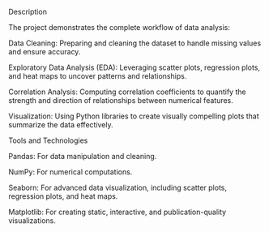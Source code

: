 Description

The project demonstrates the complete workflow of data analysis:

Data Cleaning: Preparing and cleaning the dataset to handle missing values and ensure accuracy.

Exploratory Data Analysis (EDA): Leveraging scatter plots, regression plots, and heat maps to uncover patterns and relationships.

Correlation Analysis: Computing correlation coefficients to quantify the strength and direction of relationships between numerical features.

Visualization: Using Python libraries to create visually compelling plots that summarize the data effectively.

Tools and Technologies

Pandas: For data manipulation and cleaning.

NumPy: For numerical computations.

Seaborn: For advanced data visualization, including scatter plots, regression plots, and heat maps.

Matplotlib: For creating static, interactive, and publication-quality visualizations.
